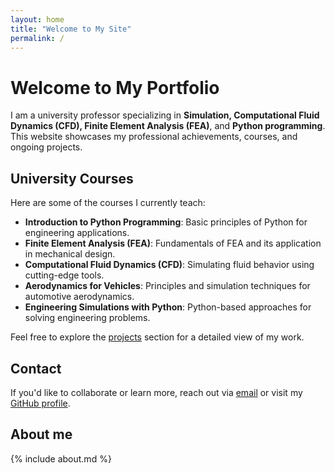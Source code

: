 ```yaml
---
layout: home
title: "Welcome to My Site"
permalink: /
---
```


# Welcome to My Portfolio

I am a university professor specializing in **Simulation, Computational Fluid Dynamics (CFD), Finite Element Analysis (FEA)**, and **Python programming**. This website showcases my professional achievements, courses, and ongoing projects.

## University Courses
Here are some of the courses I currently teach:

- **Introduction to Python Programming**: Basic principles of Python for engineering applications.
- **Finite Element Analysis (FEA)**: Fundamentals of FEA and its application in mechanical design.
- **Computational Fluid Dynamics (CFD)**: Simulating fluid behavior using cutting-edge tools.
- **Aerodynamics for Vehicles**: Principles and simulation techniques for automotive aerodynamics.
- **Engineering Simulations with Python**: Python-based approaches for solving engineering problems.

Feel free to explore the [projects](./courses.md) section for a detailed view of my work.

## Contact
If you'd like to collaborate or learn more, reach out via [email](mailto:diegofreflorez@utp.edu.co) or visit my [GitHub profile](https://github.com/Diego-F-Florez-Trujillo).

## About me

{% include about.md %}
